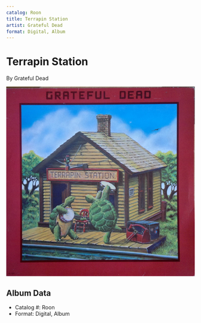 ```yaml
---
catalog: Roon
title: Terrapin Station
artist: Grateful Dead
format: Digital, Album
---
```


# Terrapin Station

By Grateful Dead

![](../../assets/albumcovers/Grateful_Dead-Terrapin_Station.png)

## Album Data

- Catalog #: Roon
- Format: Digital, Album

